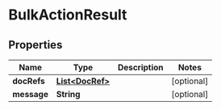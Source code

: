 # BulkActionResult

## Properties
Name | Type | Description | Notes
------------ | ------------- | ------------- | -------------
**docRefs** | [**List&lt;DocRef&gt;**](DocRef.md) |  |  [optional]
**message** | **String** |  |  [optional]
